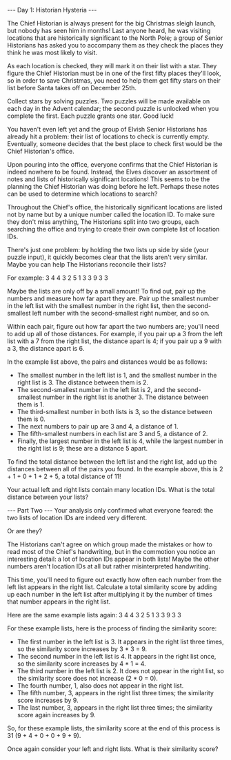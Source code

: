 --- Day 1: Historian Hysteria ---

The Chief Historian is always present for the big Christmas sleigh launch,
but nobody has seen him in months! Last anyone heard, he was visiting
locations that are historically significant to the North Pole; a group of 
Senior Historians has asked you to accompany them as they check the places
they think he was most likely to visit.

As each location is checked, they will mark it on their list with a star.
They figure the Chief Historian must be in one of the first fifty places 
they'll look, so in order to save Christmas, you need to help them get
fifty stars on their list before Santa takes off on December 25th.

Collect stars by solving puzzles. Two puzzles will be made available on 
each day in the Advent calendar; the second puzzle is unlocked when you 
complete the first. Each puzzle grants one star. Good luck!

You haven't even left yet and the group of Elvish Senior Historians has 
already hit a problem: their list of locations to check is currently empty. 
Eventually, someone decides that the best place to check first would be 
the Chief Historian's office.

Upon pouring into the office, everyone confirms that the Chief Historian is
indeed nowhere to be found. Instead, the Elves discover an assortment of 
notes and lists of historically significant locations! This seems to be the 
planning the Chief Historian was doing before he left. Perhaps these notes 
can be used to determine which locations to search?

Throughout the Chief's office, the historically significant locations are 
listed not by name but by a unique number called the location ID. To make
sure they don't miss anything, The Historians split into two groups, each 
searching the office and trying to create their own complete list of location IDs.

There's just one problem: by holding the two lists up side by side (your puzzle input),
it quickly becomes clear that the lists aren't very similar. Maybe you can help The Historians 
reconcile their lists?

For example:
3   4
4   3
2   5
1   3
3   9
3   3

Maybe the lists are only off by a small amount! To find out, pair up the numbers 
and measure how far apart they are. Pair up the smallest number in the left list
with the smallest number in the right list, then the second-smallest left number 
with the second-smallest right number, and so on.

Within each pair, figure out how far apart the two numbers are; you'll need to 
add up all of those distances. For example, if you pair up a 3 from the left list 
with a 7 from the right list, the distance apart is 4; if you pair up a 9 with 
a 3, the distance apart is 6.

In the example list above, the pairs and distances would be as follows:

 - The smallest number in the left list is 1, and the smallest number in the right list is 3.
    The distance between them is 2.
 - The second-smallest number in the left list is 2, and the second-smallest number in 
    the right list is another 3. The distance between them is 1.
 - The third-smallest number in both lists is 3, so the distance between them is 0.
 - The next numbers to pair up are 3 and 4, a distance of 1.
 - The fifth-smallest numbers in each list are 3 and 5, a distance of 2.
 - Finally, the largest number in the left list is 4, while the largest number in the right
    list is 9; these are a distance 5 apart.
	
To find the total distance between the left list and the right list, add up the distances between 
all of the pairs you found. In the example above, this is 2 + 1 + 0 + 1 + 2 + 5, a total distance of 11!

Your actual left and right lists contain many location IDs. What is the total distance between your lists?

--- Part Two ---
Your analysis only confirmed what everyone feared: the two lists of location IDs are indeed very different.

Or are they?

The Historians can't agree on which group made the mistakes or how to read most of the Chief's handwriting,
but in the commotion you notice an interesting detail: a lot of location IDs appear in both lists!
Maybe the other numbers aren't location IDs at all but rather misinterpreted handwriting.

This time, you'll need to figure out exactly how often each number from the left list
appears in the right list. Calculate a total similarity score by adding up each number 
in the left list after multiplying it by the number of times that number 
appears in the right list.

Here are the same example lists again:
3   4
4   3
2   5
1   3
3   9
3   3

For these example lists, here is the process of finding the similarity score:

 - The first number in the left list is 3. It appears in the right list three times,
    so the similarity score increases by 3 * 3 = 9.
 - The second number in the left list is 4. It appears in the right list once, so the
	similarity score increases by 4 * 1 = 4.
 - The third number in the left list is 2. It does not appear in the right list, 
	so the similarity score does not increase (2 * 0 = 0).
 - The fourth number, 1, also does not appear in the right list.
 - The fifth number, 3, appears in the right list three times;
	the similarity score increases by 9.
 - The last number, 3, appears in the right list three times;
	the similarity score again increases by 9.

So, for these example lists, the similarity score at the end of this process is 31 (9 + 4 + 0 + 0 + 9 + 9).

Once again consider your left and right lists. What is their similarity score?